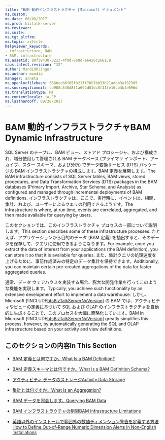 ```yaml
---
title: "BAM 動的インフラストラクチャ |Microsoft ドキュメント"
ms.custom: 
ms.date: 06/08/2017
ms.prod: biztalk-server
ms.reviewer: 
ms.suite: 
ms.tgt_pltfrm: 
ms.topic: article
helpviewer_keywords:
- infrastructure, BAM
- BAM, infrastructure
ms.assetid: 88f39438-3213-4f0d-8b8d-e6426c266138
caps.latest.revision: "12"
author: MandiOhlinger
ms.author: mandia
manager: anneta
ms.openlocfilehash: 3660eeb6f85fb21ff78b7b833b21adbb3af87385
ms.sourcegitcommit: cb908c540d8f1a692d01dc8f313e16cb4b4e696d
ms.translationtype: MT
ms.contentlocale: ja-JP
ms.lasthandoff: 09/20/2017
---
```

# <a name="bam-dynamic-infrastructure"></a><span data-ttu-id="5be62-102">BAM 動的インフラストラクチャ</span><span class="sxs-lookup"><span data-stu-id="5be62-102">BAM Dynamic Infrastructure</span></span>
<span data-ttu-id="5be62-103">SQL Server のテーブル、BAM ビュー、ストアド プロシージャ、および構成され、増分使用して管理される BAM データベース (プライマリ インポート、アーカイブ、スター スキーマ、および分析) でデータ変換サービス (DTS) パッケージの BAM インフラストラクチャの構成します。BAM 定義を展開します。</span><span class="sxs-lookup"><span data-stu-id="5be62-103">The BAM infrastructure consists of SQL Server tables, BAM views, stored procedures, and Data Transformation Services (DTS) packages in the BAM databases (Primary Import, Archive, Star Schema, and Analysis) as configured and managed through incremental deployments of BAM definitions.</span></span> <span data-ttu-id="5be62-104">インフラストラクチャは、ここで、実行時に、イベントは、相関、集計、および、ユーザーによるクエリの利用できるようです。</span><span class="sxs-lookup"><span data-stu-id="5be62-104">The infrastructure is where, at run time, events are correlated, aggregated, and then made available for querying by users.</span></span>  
  
 <span data-ttu-id="5be62-105">このセクションでは、このインフラストラクチャ プロセスの一部について説明します。</span><span class="sxs-lookup"><span data-stu-id="5be62-105">This section describes some of these infrastructure processes.</span></span> <span data-ttu-id="5be62-106">たとえば、アプリケーションから目的のデータ (BAM 定義) を抽出すると、そのデータを保存して、クエリに使用できるようになります。</span><span class="sxs-lookup"><span data-stu-id="5be62-106">For example, once you extract the data of interest from your applications (the BAM definition), you can store it so that it is available for queries.</span></span> <span data-ttu-id="5be62-107">また、集計クエリの処理速度を上げるために、事前作成済みの特定のデータ集計を保持できます。</span><span class="sxs-lookup"><span data-stu-id="5be62-107">Additionally, you can maintain certain pre-created aggregations of the data for faster aggregated queries.</span></span>  
  
 <span data-ttu-id="5be62-108">通常、データ ウェアハウスを実装する場合、膨大な開発作業を行ってこのような機能を実現します。</span><span class="sxs-lookup"><span data-stu-id="5be62-108">Typically, you achieve such functionality by an extensive development effort to implement a data warehouse.</span></span> <span data-ttu-id="5be62-109">しかし、Microsoft [!INCLUDE[btsBizTalkServerNoVersion](../includes/btsbiztalkservernoversion-md.md)] の BAM では、アクティビティやビューの定義に基づいて SQL および OLAP のインフラストラクチャを自動的に生成することで、このプロセスを大幅に簡略化しています。</span><span class="sxs-lookup"><span data-stu-id="5be62-109">BAM in Microsoft [!INCLUDE[btsBizTalkServerNoVersion](../includes/btsbiztalkservernoversion-md.md)] greatly simplifies this process, however, by automatically generating the SQL and OLAP infrastructure based on your activity and view definitions.</span></span>  
  
## <a name="in-this-section"></a><span data-ttu-id="5be62-110">このセクションの内容</span><span class="sxs-lookup"><span data-stu-id="5be62-110">In This Section</span></span>  
  
-   [<span data-ttu-id="5be62-111">BAM 定義とは何ですか。</span><span class="sxs-lookup"><span data-stu-id="5be62-111">What Is a BAM Definition?</span></span>](../core/what-is-a-bam-definition.md)  
  
-   [<span data-ttu-id="5be62-112">BAM 定義スキーマとは何ですか。</span><span class="sxs-lookup"><span data-stu-id="5be62-112">What Is a BAM Definition Schema?</span></span>](../core/what-is-a-bam-definition-schema.md)  
  
-   [<span data-ttu-id="5be62-113">アクティビティ データのストレージ</span><span class="sxs-lookup"><span data-stu-id="5be62-113">Activity Data Storage</span></span>](../core/activity-data-storage.md)  
  
-   [<span data-ttu-id="5be62-114">集計とは何ですか。</span><span class="sxs-lookup"><span data-stu-id="5be62-114">What Is an Aggregation?</span></span>](../core/what-is-an-aggregation.md)  
  
-   [<span data-ttu-id="5be62-115">BAM データを照会します。</span><span class="sxs-lookup"><span data-stu-id="5be62-115">Querying BAM Data</span></span>](../core/querying-bam-data.md)  
  
-   [<span data-ttu-id="5be62-116">BAM インフラストラクチャの制限</span><span class="sxs-lookup"><span data-stu-id="5be62-116">BAM Infrastructure Limitations</span></span>](../core/bam-infrastructure-limitations.md)  
  
-   [<span data-ttu-id="5be62-117">英語以外のインストールで範囲外の数値ディメンション警告を定義する方法</span><span class="sxs-lookup"><span data-stu-id="5be62-117">How to Define Out-of-Range Numeric Dimension Alerts In Non-English Installations</span></span>](../core/define-out-of-range-numeric-dimension-alerts-in-non-english-installations--bam.md)
